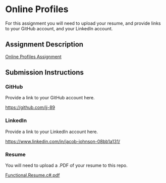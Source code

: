 # Online Profiles
For this assignment you will need to upload your resume, and provide links to your GitHub account, and your LinkedIn account.

## Assignment Description
[Online Profiles Assignment](https://education.launchcode.org/liftoff/assignments/online-profiles/)

## Submission Instructions

### GitHub
Provide a link to your GitHub account here.

https://github.com/jj-89

### LinkedIn
Provide a link to your LinkedIn account here.

https://www.linkedin.com/in/jacob-johnson-08bb1a131/

### Resume
You will need to upload a .PDF of your resume to this repo.

[Functional.Resume.c#.pdf](https://github.com/jj-89/liftoff-assignments/files/2033761/Functional.Resume.c.pdf)
